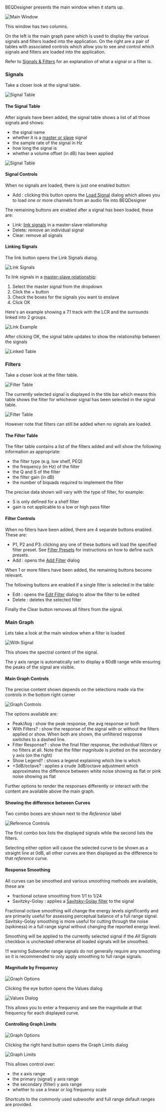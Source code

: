 BEQDesigner presents the main window when it starts up.  

![Main Window](../img/main_window.png)

This window has two columns.

On the left is the main graph pane which is used to display the various signals and filters loaded into the application.
On the right are a pair of tables with associated controls which allow you to see and control which signals and filters are loaded into the application.

Refer to [Signals & Filters](../concepts.md#signals-and-filters) for an explanation of what a signal or a filter is.

### Signals

Take a closer look at the signal table.

![Signal Table](../img/signal_table_no_data.png)

#### The Signal Table

After signals have been added, the signal table shows a list of all those signals and shows:

* the signal name
* whether it is a [master or slave](../concepts.md#linking-signals) signal
* the sample rate of the signal in Hz
* how long the signal is 
* whether a volume offset (in dB) has been applied

![Signal Table](../img/signal_table_with_data.png)

#### Signal Controls

When no signals are loaded, there is just one enabled button:

* Add : clicking this button opens the [Load Signal](./load_signal.md) dialog which allows you to load one or more channels from an audio file into BEQDesigner
    
The remaining buttons are enabled after a signal has been loaded, these are:

* Link: [link signals](#linking-signals) in a master-slave relationship
* Delete: remove an individual signal
* Clear: remove all signals

#### Linking Signals

The link button opens the Link Signals dialog.

![Link Signals](../img/link_signals_1.png)

To link signals in a [master-slave relationship](../concepts.md#linking-signals):

  1. Select the master signal from the dropdown
  2. Click the + button
  3. Check the boxes for the signals you want to enslave
  4. Click OK
  
Here's an example showing a 7.1 track with the LCR and the surrounds linked into 2 groups.

![Link Example](../img/link_signals_2.png)

After clicking OK, the signal table updates to show the relationship between the signals

![Linked Table](../img/link_signals_3.png)

### Filters

Take a closer look at the filter table.

![Filter Table](../img/filter_table_no_data.png)

The currently selected signal is displayed in the title bar which means this table shows the filter for whichever signal has been selected in the signal table.

![Filter Table](../img/filter_for_signal.png)

However note that filters can still be added when no signals are loaded.

#### The Filter Table

The filter table contains a list of the filters added and will show the following information as appropriate:

* the filter type (e.g. low shelf, PEQ)
* the frequency (in Hz) of the filter
* the Q and S of the filter 
* the filter gain (in dB)
* the number of biquads required to implement the filter

The precise data shown will vary with the type of filter, for example:

* S is only defined for a shelf filter
* gain is not applicable to a low or high pass filter 

#### Filter Controls

When no filters have been added, there are 4 separate buttons enabled. These are:

* P1, P2 and P3: clicking any one of these buttons will load the specified filter preset. See [Filter Presets](./presets.md) for instructions on how to define such presets.
* Add : opens the [Add Filter](./add_filter.md) dialog 

When 1 or more filters have been added, the remaining buttons become relevant.

The following buttons are enabled if a single filter is selected in the table: 

* Edit : opens the [Edit Filter](./add_filter.md) dialog to allow the filter to be edited
* Delete : deletes the selected filter

Finally the Clear button removes all filters from the signal.

### Main Graph

Lets take a look at the main window when a filter is loaded

![With Signal](../img/graph_pane.png)

This shows the spectral content of the signal. 

The y axis range is automatically set to display a 60dB range while ensuring the peaks of the signal are visible.

#### Main Graph Controls

The precise content shown depends on the selections made via the controls in the bottom right corner

![Graph Controls](../img/graph_controls.png)

The options available are:

* Peak/Avg : show the peak response, the avg response or both
* With Filters? : show the response of the signal with or without the filters applied or show. When both are shown, the unfiltered response switches to a dashed line.
* Filter Response? : show the final filter response, the individual filters or no filters at all. Note that the filter magnitude is plotted on the secondary y axis (on the right) 
* Show Legend? : shows a legend explaining which line is which
* +3dB/octave? : applies a crude 3dB/octave adjustment which approximates the difference between white noise showing as flat or pink noise showing as flat  

Further options to render the responses differently or interact with the content are available above the main graph. 

#### Showing the difference between Curves

Two combo boxes are shown next to the *Reference* label

![Reference Controls](../img/reference_curves.png)

The first combo box lists the displayed signals while the second lists the filters.

Selecting either option will cause the selected curve to be shown as a straight line at 0dB, all other curves are then displayed as the difference to that *reference curve*. 

#### Response Smoothing

All curves can be smoothed and various smoothing methods are available, these are

* fractional octave smoothing from 1/1 to 1/24
* Savitzky-Golay : applies a [Savitsky-Golay filter](https://docs.scipy.org/doc/scipy-1.2.1/reference/generated/scipy.signal.savgol_filter.html) to the signal

Fractional octave smoothing will change the energy levels significantly and are primarily useful for assessing perceptual balance of a full range signal.
Savitsky-Golay smoothing is more useful for cutting through the noise (spikiness) in a full range signal without changing the reported energy level.

Smoothing will be applied to the currently selected signal if the *All Signals* checkbox is unchecked otherwise all loaded signals will be smoothed.

!!! warning
    Subwoofer range signals do not generally require any smoothing so it is recommended to only apply smoothing to full range signals. 
    
#### Magnitude by Frequency

![Graph Options](../img/graph_options.png)

Clicking the eye button opens the Values dialog

![Values Dialog](../img/values_dialog.png)

This allows you to enter a frequency and see the magnitude at that frequency for each displayed curve.

#### Controlling Graph Limits

![Graph Options](../img/graph_options.png)

Clicking the right hand button opens the Graph Limits dialog

![Graph Limits](../img/graph_limits.png)

This allows control over:

* the x axis range
* the primary (signal) y axis range
* the secondary (filter) y axis range
* whether to use a linear or log frequency scale

Shortcuts to the commonly used subwoofer and full range default ranges are provided.
